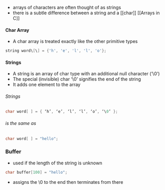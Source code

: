 - arrays of characters are often thought of as strings
- there is a subtle difference between a string and a [[char]] [[Arrays in C]]
#### Char Array
- A char array is treated exactly like the other primitive types
```c
string word\[\] = {'h', 'e', 'l', 'l', 'o'};
```
#### Strings
- A string is an array of char type with an additional null character (’\\0’)
- The special (invisible) char ‘\\0’ signifies the end of the string
- It adds one element to the array
###### Strings
```c
char word[ ] = { ‘h’, ‘e’, ‘l’, ‘l’, ‘o’, ‘\0’ };
```
###### is the same as
```c
char word[ ] = "hello";
```
### Buffer
- used if the length of the string is unknown
```c
char buffer[100] = "hello";
```
- assigns the \\0 to the end then terminates from there
